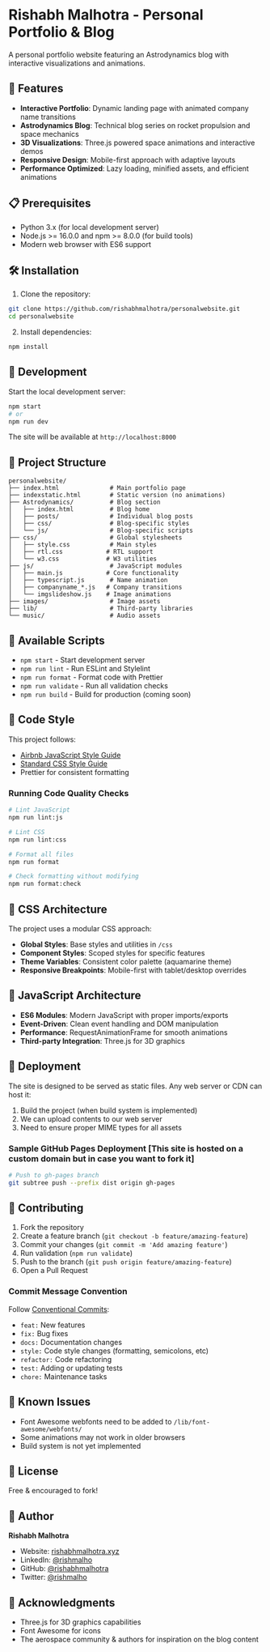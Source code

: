 # Rishabh Malhotra - Personal Portfolio & Blog

A personal portfolio website featuring an Astrodynamics blog with interactive visualizations and animations.

## 🚀 Features

- **Interactive Portfolio**: Dynamic landing page with animated company name transitions
- **Astrodynamics Blog**: Technical blog series on rocket propulsion and space mechanics
- **3D Visualizations**: Three.js powered space animations and interactive demos
- **Responsive Design**: Mobile-first approach with adaptive layouts
- **Performance Optimized**: Lazy loading, minified assets, and efficient animations

## 📋 Prerequisites

- Python 3.x (for local development server)
- Node.js >= 16.0.0 and npm >= 8.0.0 (for build tools)
- Modern web browser with ES6 support

## 🛠️ Installation

1. Clone the repository:
```bash
git clone https://github.com/rishabhmalhotra/personalwebsite.git
cd personalwebsite
```

2. Install dependencies:
```bash
npm install
```

## 🚀 Development

Start the local development server:
```bash
npm start
# or
npm run dev
```

The site will be available at `http://localhost:8000`

## 📁 Project Structure

```
personalwebsite/
├── index.html              # Main portfolio page
├── indexstatic.html        # Static version (no animations)
├── Astrodynamics/          # Blog section
│   ├── index.html          # Blog home
│   ├── posts/              # Individual blog posts
│   ├── css/                # Blog-specific styles
│   └── js/                 # Blog-specific scripts
├── css/                    # Global stylesheets
│   ├── style.css           # Main styles
│   ├── rtl.css            # RTL support
│   └── w3.css             # W3 utilities
├── js/                     # JavaScript modules
│   ├── main.js            # Core functionality
│   ├── typescript.js       # Name animation
│   ├── companyname_*.js   # Company transitions
│   └── imgslideshow.js    # Image animations
├── images/                 # Image assets
├── lib/                    # Third-party libraries
└── music/                  # Audio assets
```

## 🔧 Available Scripts

- `npm start` - Start development server
- `npm run lint` - Run ESLint and Stylelint
- `npm run format` - Format code with Prettier
- `npm run validate` - Run all validation checks
- `npm run build` - Build for production (coming soon)

## 📝 Code Style

This project follows:
- [Airbnb JavaScript Style Guide](https://github.com/airbnb/javascript)
- [Standard CSS Style Guide](https://github.com/stylelint/stylelint-config-standard)
- Prettier for consistent formatting

### Running Code Quality Checks

```bash
# Lint JavaScript
npm run lint:js

# Lint CSS
npm run lint:css

# Format all files
npm run format

# Check formatting without modifying
npm run format:check
```

## 🎨 CSS Architecture

The project uses a modular CSS approach:

- **Global Styles**: Base styles and utilities in `/css`
- **Component Styles**: Scoped styles for specific features
- **Theme Variables**: Consistent color palette (aquamarine theme)
- **Responsive Breakpoints**: Mobile-first with tablet/desktop overrides

## 🧪 JavaScript Architecture

- **ES6 Modules**: Modern JavaScript with proper imports/exports
- **Event-Driven**: Clean event handling and DOM manipulation
- **Performance**: RequestAnimationFrame for smooth animations
- **Third-party Integration**: Three.js for 3D graphics

## 🚢 Deployment

The site is designed to be served as static files. Any web server or CDN can host it:

1. Build the project (when build system is implemented)
2. We can upload contents to our web server
3. Need to ensure proper MIME types for all assets

### Sample GitHub Pages Deployment [This site is hosted on a custom domain but in case you want to fork it]

```bash
# Push to gh-pages branch
git subtree push --prefix dist origin gh-pages
```

## 🤝 Contributing

1. Fork the repository
2. Create a feature branch (`git checkout -b feature/amazing-feature`)
3. Commit your changes (`git commit -m 'Add amazing feature'`)
4. Run validation (`npm run validate`)
5. Push to the branch (`git push origin feature/amazing-feature`)
6. Open a Pull Request

### Commit Message Convention

Follow [Conventional Commits](https://www.conventionalcommits.org/):
- `feat:` New features
- `fix:` Bug fixes
- `docs:` Documentation changes
- `style:` Code style changes (formatting, semicolons, etc)
- `refactor:` Code refactoring
- `test:` Adding or updating tests
- `chore:` Maintenance tasks

## 🐛 Known Issues

- Font Awesome webfonts need to be added to `/lib/font-awesome/webfonts/`
- Some animations may not work in older browsers
- Build system is not yet implemented

## 📄 License

Free & encouraged to fork!

## 👤 Author

**Rishabh Malhotra**
- Website: [rishabhmalhotra.xyz](https://rishabhmalhotra.xyz)
- LinkedIn: [@rishmalho](https://www.linkedin.com/in/rishmalho/)
- GitHub: [@rishabhmalhotra](https://github.com/rishabhmalhotra)
- Twitter: [@rishmalho](https://twitter.com/rishmalho)

## 🙏 Acknowledgments

- Three.js for 3D graphics capabilities
- Font Awesome for icons
- The aerospace community & authors for inspiration on the blog content
